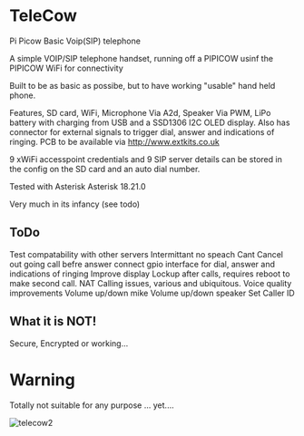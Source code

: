 # TeleCow
Pi Picow Basic Voip(SIP) telephone 

A simple VOIP/SIP telephone handset, running off a PIPICOW usinf the PIPICOW WiFi for connectivity

Built to be as basic as possibe, but to have working "usable" hand held phone.

Features, SD card, WiFi, Microphone Via A2d, Speaker Via PWM, LiPo battery with charging from USB and a SSD1306 I2C OLED display. Also has connector for external signals to trigger dial, answer and indications of ringing. PCB to be available via http://www.extkits.co.uk

9 xWiFi accesspoint credentials and 9 SIP server details can be stored in the config on the SD card and an auto dial number.

Tested with Asterisk  Asterisk 18.21.0 

Very much in its infancy (see todo)

## ToDo
Test compatability with other servers
Intermittant no speach
Cant Cancel out going call befre answer 
connect gpio interface for dial, answer and indications of ringing
Improve display
Lockup after calls, requires reboot to make second call.
NAT Calling issues, various and ubiquitous. 
Voice quality improvements
Volume up/down mike
Volume up/down speaker
Set Caller ID

## What it is NOT!
Secure, Encrypted or working... 

# Warning
Totally not suitable for any purpose ... yet....

![telecow2](https://github.com/ExtremeElectronics/TeleCow/assets/102665314/0907069e-224b-4d44-8958-f5359feea896)


